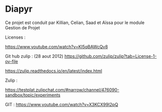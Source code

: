 # Diapyr

Ce projet est conduit par Killian, Celian, Saad et Aïssa pour le module Gestion de Projet 

Licenses :

https://www.youtube.com/watch?v=KI5qBAWcQv8

Git hub zulip :
(28 aout 2012)
https://github.com/zulip/zulip?tab=License-1-ov-file

https://zulip.readthedocs.io/en/latest/index.html

Zulip :

https://testplat.zulipchat.com/#narrow/channel/476090-sandbox/topic/experiments

GIT :
https://www.youtube.com/watch?v=X3KCX99I2pQ
